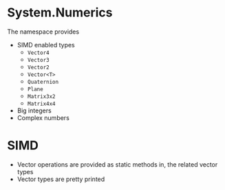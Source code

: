 # System.Numerics

The namespace provides

- SIMD enabled types
  - `Vector4`
  - `Vector3`
  - `Vector2`
  - `Vector<T>`
  - `Quaternion`
  - `Plane`
  - `Matrix3x2`
  - `Matrix4x4`
- Big integers
- Complex numbers

# SIMD

- Vector operations are provided as static methods in, the related vector types
- Vector types are pretty printed

